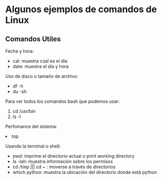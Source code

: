 # Algunos ejemplos de comandos de Linux

## Comandos Utiles

Fecha y hora:
<ul>
<li>cal: muestra cúal es el día</li>
<li>date: muestra el día y hora</li>
</ul>
Uso de disco o tamaño de archivo:
<ul>
<li>df -h</li>
<li>du -sh</li>
</ul>

Para ver todos los comandos bash que podemos usar:
<ol>
<li>cd /usr/bin</li>
<li>ls -l</li>
</ol>

Perfomance del sistema:
<li>top</li>

Usando la terminal o shell:
<ul>
<li>pwd: imprime el directorio actual o print working directory</li>
<li>ls -lah: muestra información sobre los permisos</li>
<li>cd /tmp ||| cd ~ : moverse a través de directorios</li>
<li> which python: muestra la ubicación del directorio donde está python</li>
</ul>

